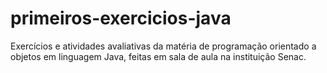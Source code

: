 # primeiros-exercicios-java
Exercícios e atividades avaliativas da matéria de programação orientado a objetos em linguagem Java,  feitas em sala de aula  na instituição Senac.
